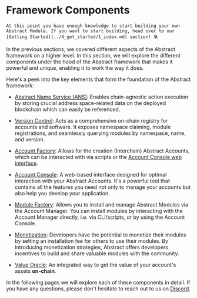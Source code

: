 # Framework Components

```admonish info
At this point you have enough knowledge to start building your own Abstract Module. If you want to start building, head over to our [Getting Started](../4_get_started/1_index.md) section! 🛠️
```

In the previous sections, we covered different aspects of the Abstract framework on a higher level. In this section, we
will explore the different components under the hood of the Abstract framework that makes it powerful and
unique, enabling it to work the way it does.

Here's a peek into the key elements that form the foundation of the Abstract framework:

- [Abstract Name Service (ANS)](./1_ans.md): Enables chain-agnostic action execution by storing crucial address
  space-related data on the deployed blockchain which can easily be referenced.

- [Version Control](./2_version_control.md): Acts as a comprehensive on-chain registry for accounts and software.
  It exposes namespace claiming, module
  registrations, and seamlessly querying modules by namespace, name, and version.

- [Account Factory](./3_account_factory.md): Allows for the creation (Interchain) Abstract Accounts, which can be
  interacted with via scripts or the <a href="https://app.abstract.money" >Account Console web interface</a>.

- [Account Console](./4_account_console.md): A web-based interface designed for optimal interaction with your Abstract
  Accounts. It's a powerful tool that contains all the features you need not only to manage your accounts but also help
  you develop your application.

- [Module Factory](./5_module_factory.md): Allows you to install and manage Abstract Modules via the Account Manager.
  You
  can install modules by interacting with the Account Manager directly, i.e. via CLI/scripts, or by using the Account Console.

- [Monetization](./6_monetization.md): Developers have the potential to monetize their modules by setting an
  installation fee for
  others to use their modules. By introducing monetization strategies, Abstract offers developers
  incentives to build and share valuable modules with the community.
  
- [Value Oracle](./7_oracle.md): An integrated way to get the value of your account's assets **on-chain**.

In the following pages we will explore each of these components in detail. If you have any questions, please don't
hesitate to reach out to us on <a href="https://discord.com/invite/uch3Tq3aym" target="_blank">Discord</a>.

